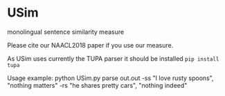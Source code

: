 # USim
monolingual sentence similarity measure

Please cite our NAACL2018 paper if you use our measure.

As USim uses currently the TUPA parser it should be installed
`pip install tupa`

Usage example:
python USim.py parse out.out -ss "I love rusty spoons", "nothing matters" -rs "he shares pretty cars", "nothing indeed"
